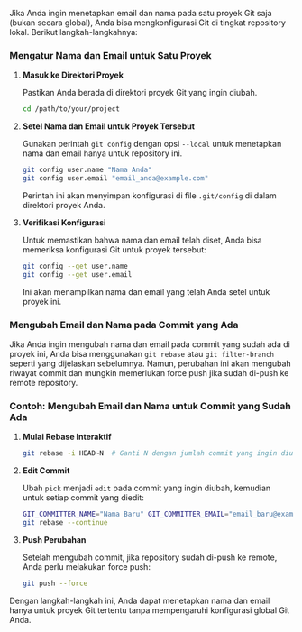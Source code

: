 Jika Anda ingin menetapkan email dan nama pada satu proyek Git saja (bukan secara global), Anda bisa mengkonfigurasi Git di tingkat repository lokal. Berikut langkah-langkahnya:

### Mengatur Nama dan Email untuk Satu Proyek

1. **Masuk ke Direktori Proyek**

   Pastikan Anda berada di direktori proyek Git yang ingin diubah.

   ```bash
   cd /path/to/your/project
   ```

2. **Setel Nama dan Email untuk Proyek Tersebut**

   Gunakan perintah `git config` dengan opsi `--local` untuk menetapkan nama dan email hanya untuk repository ini.

   ```bash
   git config user.name "Nama Anda"
   git config user.email "email_anda@example.com"
   ```

   Perintah ini akan menyimpan konfigurasi di file `.git/config` di dalam direktori proyek Anda.

3. **Verifikasi Konfigurasi**

   Untuk memastikan bahwa nama dan email telah diset, Anda bisa memeriksa konfigurasi Git untuk proyek tersebut:

   ```bash
   git config --get user.name
   git config --get user.email
   ```

   Ini akan menampilkan nama dan email yang telah Anda setel untuk proyek ini.

### Mengubah Email dan Nama pada Commit yang Ada

Jika Anda ingin mengubah nama dan email pada commit yang sudah ada di proyek ini, Anda bisa menggunakan `git rebase` atau `git filter-branch` seperti yang dijelaskan sebelumnya. Namun, perubahan ini akan mengubah riwayat commit dan mungkin memerlukan force push jika sudah di-push ke remote repository.

### Contoh: Mengubah Email dan Nama untuk Commit yang Sudah Ada

1. **Mulai Rebase Interaktif**

   ```bash
   git rebase -i HEAD~N  # Ganti N dengan jumlah commit yang ingin diubah
   ```

2. **Edit Commit**

   Ubah `pick` menjadi `edit` pada commit yang ingin diubah, kemudian untuk setiap commit yang diedit:

   ```bash
   GIT_COMMITTER_NAME="Nama Baru" GIT_COMMITTER_EMAIL="email_baru@example.com" git commit --amend --author="Nama Baru <email_baru@example.com>"
   git rebase --continue
   ```

3. **Push Perubahan**

   Setelah mengubah commit, jika repository sudah di-push ke remote, Anda perlu melakukan force push:

   ```bash
   git push --force
   ```

Dengan langkah-langkah ini, Anda dapat menetapkan nama dan email hanya untuk proyek Git tertentu tanpa mempengaruhi konfigurasi global Git Anda.

